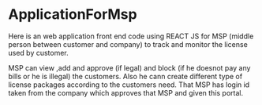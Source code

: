 # ApplicationForMsp
Here is an web application front end code using REACT JS for MSP (middle person between customer and company) to track and monitor the license used by customer. 



MSP can  view ,add and approve (if legal) and block (if he doesnot pay any bills or he is illegal) the customers.
Also he cann create different type of license packages according to the customers need.
That MSP has login id taken from the company which approves that MSP and given this portal.
